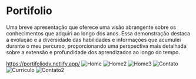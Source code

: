 ﻿# Portifolio
Uma breve apresentação que oferece uma visão abrangente sobre os conhecimentos que adquiri ao longo dos anos. Essa demonstração destaca a evolução e a diversidade das habilidades e informações que acumulei durante o meu percurso, proporcionando uma perspectiva mais detalhada sobre a extensão e profundidade dos aprendizados ao longo do tempo.

https://portifoliodv.netlify.app/
![Home](https://github.com/joaovitor022/portifolio/assets/137309600/d40ba660-4304-4138-9dba-457bc7da7139)
![Home2](https://github.com/joaovitor022/portifolio/assets/137309600/11295ed1-91f0-4b0c-96ea-67abd6a524b2)
![Home3](https://github.com/joaovitor022/portifolio/assets/137309600/b0177eeb-536d-426f-9c55-4863b380d0c0)
![Contato](https://github.com/joaovitor022/portifolio/assets/137309600/a435d313-4e64-44c9-8186-8764ff444930)
![Curriculo](https://github.com/joaovitor022/portifolio/assets/137309600/d16b4f56-c5f9-42b1-8bb5-cbb09a6a6357)
![Contato2](https://github.com/joaovitor022/portifolio/assets/137309600/52ecf203-bc0d-47b2-85a3-a56efdc03138)
